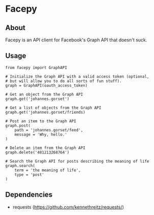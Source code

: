 # Facepy

## About

Facepy is an API client for Facebook's Graph API that doesn't suck.

## Usage

    from facepy import GraphAPI
    
    # Initialize the Graph API with a valid access token (optional,
    # but will allow you to do all sorts of fun stuff).
    graph = GraphAPI(oauth_access_token)
    
    # Get an object from the Graph API
    graph.get('johannes.gorset')
    
    # Get a list of objects from the Graph API
    graph.get('johannes.gorset/friends)
    
    # Post an item to the Graph API
    graph.post(
        path = 'johannes.gorset/feed',
        message = 'Why, hello.'
    )
    
    # Delete an item from the Graph API
    graph.delete('481213268764')
    
    # Search the Graph API for posts describing the meaning of life
    graph.search(
        term = 'the meaning of life',
        type = 'post'
    )

## Dependencies

* requests (https://github.com/kennethreitz/requests/)
